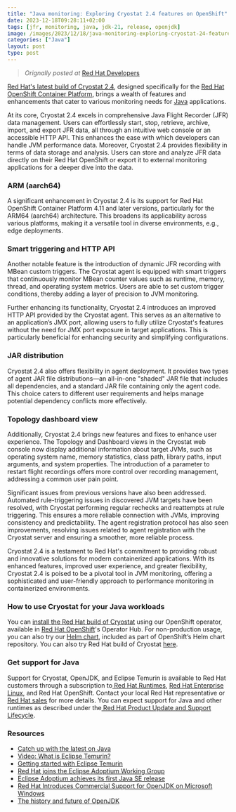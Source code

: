 ```yaml
---
title: "Java monitoring: Exploring Cryostat 2.4 features on OpenShift"
date: 2023-12-18T09:28:11+02:00
tags: [jfr, monitoring, java, jdk-21, release, openjdk]
image: /images/2023/12/18/java-monitoring-exploring-cryostat-24-features-openshift.jpeg
categories: ["Java"]
layout: post
type: post
---
```


>  *Orignally posted at* [Red Hat Developers](https://developers.redhat.com/articles/2023/12/18/java-monitoring-exploring-cryostat-24-features-openshift)


[Red Hat's latest build of Cryostat 2.4](https://developers.redhat.com/products/cryostat/overview), designed specifically for the [Red Hat OpenShift Container Platform](https://developers.redhat.com/products/openshift/overview), brings a wealth of features and enhancements that cater to various monitoring needs for [Java](https://developers.redhat.com/java) applications.

At its core, Cryostat 2.4 excels in comprehensive Java Flight Recorder (JFR) data management. Users can effortlessly start, stop, retrieve, archive, import, and export JFR data, all through an intuitive web console or an accessible HTTP API. This enhances the ease with which developers can handle JVM performance data. Moreover, Cryostat 2.4 provides flexibility in terms of data storage and analysis. Users can store and analyze JFR data directly on their Red Hat OpenShift or export it to external monitoring applications for a deeper dive into the data.


### **ARM (aarch64)**

A significant enhancement in Cryostat 2.4 is its support for Red Hat OpenShift Container Platform 4.11 and later versions, particularly for the ARM64 (aarch64) architecture. This broadens its applicability across various platforms, making it a versatile tool in diverse environments, e.g., edge deployments.


### **Smart triggering and HTTP API**

Another notable feature is the introduction of dynamic JFR recording with MBean custom triggers. The Cryostat agent is equipped with smart triggers that continuously monitor MBean counter values such as runtime, memory, thread, and operating system metrics. Users are able to set custom trigger conditions, thereby adding a layer of precision to JVM monitoring.

Further enhancing its functionality, Cryostat 2.4 introduces an improved HTTP API provided by the Cryostat agent. This serves as an alternative to an application’s JMX port, allowing users to fully utilize Cryostat's features without the need for JMX port exposure in target applications. This is particularly beneficial for enhancing security and simplifying configurations.


### **JAR distribution**

Cryostat 2.4 also offers flexibility in agent deployment. It provides two types of agent JAR file distributions—an all-in-one "shaded" JAR file that includes all dependencies, and a standard JAR file containing only the agent code. This choice caters to different user requirements and helps manage potential dependency conflicts more effectively.


### **Topology dashboard view**

Additionally, Cryostat 2.4 brings new features and fixes to enhance user experience. The Topology and Dashboard views in the Cryostat web console now display additional information about target JVMs, such as operating system name, memory statistics, class path, library paths, input arguments, and system properties. The introduction of a parameter to restart flight recordings offers more control over recording management, addressing a common user pain point.

Significant issues from previous versions have also been addressed. Automated rule-triggering issues in discovered JVM targets have been resolved, with Cryostat performing regular rechecks and reattempts at rule triggering. This ensures a more reliable connection with JVMs, improving consistency and predictability. The agent registration protocol has also seen improvements, resolving issues related to agent registration with the Cryostat server and ensuring a smoother, more reliable process.

Cryostat 2.4 is a testament to Red Hat's commitment to providing robust and innovative solutions for modern containerized applications. With its enhanced features, improved user experience, and greater flexibility, Cryostat 2.4 is poised to be a pivotal tool in JVM monitoring, offering a sophisticated and user-friendly approach to performance monitoring in containerized environments. 


### **How to use Cryostat for your Java workloads**

You can [install the Red Hat build of Cryostat](https://access.redhat.com/documentation/en-us/red_hat_build_of_cryostat/2/html/getting_started_with_cryostat/installing-cryostat-on-openshift-using-an-operator_cryostat) using our OpenShift operator, available in [Red Hat OpenShift](https://developers.redhat.com/products/openshift/overview)'s Operator Hub.
For non-production usage, you can also try our [Helm chart](https://developers.redhat.com/articles/2022/06/20/install-cryostat-new-helm-chart), included as part of OpenShift’s Helm chart repository.
You can also try Red Hat build of Cryostat [here](https://developers.redhat.com/products/cryostat/getting-started).


### **Get support for Java**

Support for Cryostat, OpenJDK, and Eclipse Temurin is available to Red Hat customers through a subscription to[ Red Hat Runtimes](https://www.redhat.com/en/products/runtimes), [Red Hat Enterprise Linux](https://developers.redhat.com/products/rhel/overview), and Red Hat OpenShift. Contact your local Red Hat representative or[ Red Hat sales](https://www.redhat.com/en/about/contact/sales) for more details. You can expect support for Java and other runtimes as described under the[ Red Hat Product Update and Support Lifecycle](https://access.redhat.com/support/policy/updates/jboss_notes/).


### **Resources**



* [Catch up with the latest on Java](https://developers.redhat.com/java)
* [Video: What is Eclipse Temurin?](https://www.youtube.com/watch?v=rKG6nvk9xlE)
* [Getting started with Eclipse Temurin](https://access.redhat.com/documentation/en-us/openjdk/17/html-single/getting_started_with_eclipse_temurin/index)
* [Red Hat joins the Eclipse Adoptium Working Group](https://www.redhat.com/en/blog/red-hat-joins-eclipse-adoptium-working-group)
* [Eclipse Adoptium achieves its first Java SE release](https://www.redhat.com/en/blog/eclipse-adoptium-achieves-its-first-java-se-release)
* [Red Hat Introduces Commercial Support for OpenJDK on Microsoft Windows](https://www.redhat.com/en/about/press-releases/red-hat-introduces-commercial-support-openjdk-microsoft-windows)
* [The history and future of OpenJDK](https://www.redhat.com/en/blog/history-and-future-openjdk)